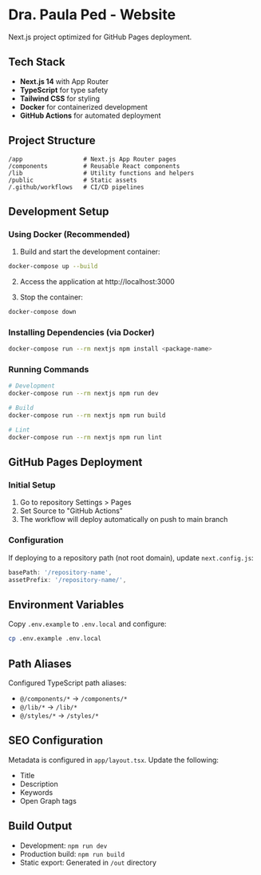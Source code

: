 # Dra. Paula Ped - Website

Next.js project optimized for GitHub Pages deployment.

## Tech Stack

- **Next.js 14** with App Router
- **TypeScript** for type safety
- **Tailwind CSS** for styling
- **Docker** for containerized development
- **GitHub Actions** for automated deployment

## Project Structure

```
/app                 # Next.js App Router pages
/components          # Reusable React components
/lib                 # Utility functions and helpers
/public              # Static assets
/.github/workflows   # CI/CD pipelines
```

## Development Setup

### Using Docker (Recommended)

1. Build and start the development container:
```bash
docker-compose up --build
```

2. Access the application at http://localhost:3000

3. Stop the container:
```bash
docker-compose down
```

### Installing Dependencies (via Docker)

```bash
docker-compose run --rm nextjs npm install <package-name>
```

### Running Commands

```bash
# Development
docker-compose run --rm nextjs npm run dev

# Build
docker-compose run --rm nextjs npm run build

# Lint
docker-compose run --rm nextjs npm run lint
```

## GitHub Pages Deployment

### Initial Setup

1. Go to repository Settings > Pages
2. Set Source to "GitHub Actions"
3. The workflow will deploy automatically on push to main branch

### Configuration

If deploying to a repository path (not root domain), update `next.config.js`:

```javascript
basePath: '/repository-name',
assetPrefix: '/repository-name/',
```

## Environment Variables

Copy `.env.example` to `.env.local` and configure:

```bash
cp .env.example .env.local
```

## Path Aliases

Configured TypeScript path aliases:

- `@/components/*` → `/components/*`
- `@/lib/*` → `/lib/*`
- `@/styles/*` → `/styles/*`

## SEO Configuration

Metadata is configured in `app/layout.tsx`. Update the following:

- Title
- Description
- Keywords
- Open Graph tags

## Build Output

- Development: `npm run dev`
- Production build: `npm run build`
- Static export: Generated in `/out` directory

